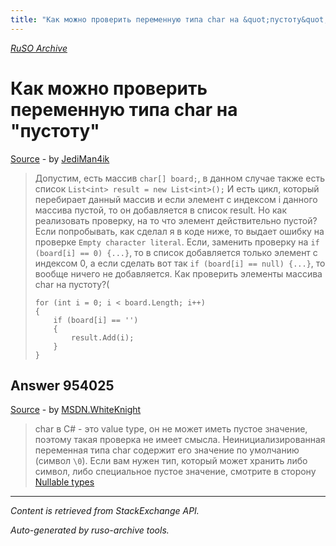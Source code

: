 ```yaml
---
title: "Как можно проверить переменную типа char на &quot;пустоту&quot;"
---
```

<p><i><a href="https://github.com/MSDN-WhiteKnight/ruso-archive/">RuSO Archive</a></i></p>
<h1>Как можно проверить переменную типа char на &quot;пустоту&quot;</h1>
<p><a href="https://ru.stackoverflow.com/questions/954009/%d0%9a%d0%b0%d0%ba-%d0%bc%d0%be%d0%b6%d0%bd%d0%be-%d0%bf%d1%80%d0%be%d0%b2%d0%b5%d1%80%d0%b8%d1%82%d1%8c-%d0%bf%d0%b5%d1%80%d0%b5%d0%bc%d0%b5%d0%bd%d0%bd%d1%83%d1%8e-%d1%82%d0%b8%d0%bf%d0%b0-char-%d0%bd%d0%b0-%d0%bf%d1%83%d1%81%d1%82%d0%be%d1%82%d1%83">Source</a> - by <a href="https://ru.stackoverflow.com/users/317877/jediman4ik">JediMan4ik</a></p>
<blockquote>
<p>Допустим, есть массив <code>char[] board;</code>, в данном случае также есть список <code>List&lt;int&gt; result = new List&lt;int&gt;();</code>
И есть цикл, который перебирает данный массив и если элемент с индексом i данного массива пустой, то он добавляется в список result. Но как реализовать проверку, на то что элемент действительно пустой? Если попробывать, как сделал я в коде ниже, то выдает ошибку на проверке <code>Empty character literal</code>. Если, заменить проверку  на <code>if (board[i] == 0) {...}</code>, то в список добавляется только элемент с индексом 0, а если сделать вот так <code>if (board[i] == null) {...}</code>, то вообще ничего не добавляется. Как проверить элементы массива char на пустоту?( </p>

<pre><code>for (int i = 0; i &lt; board.Length; i++)
{
    if (board[i] == '')
    {
        result.Add(i);
    }
}
</code></pre>

</blockquote>
<h2>Answer 954025</h2>
<p><a href="https://ru.stackoverflow.com/a/954025/">Source</a> - by <a href="https://ru.stackoverflow.com/users/240512/msdn-whiteknight">MSDN.WhiteKnight</a></p>
<blockquote>
<p>char в C# - это value type, он не может иметь пустое значение, поэтому такая проверка не имеет смысла. Неинициализированная переменная типа char содержит его значение по умолчанию (символ <code>\0</code>). Если вам нужен тип, который может хранить либо символ, либо специальное пустое значение, смотрите в сторону <a href="https://docs.microsoft.com/en-us/dotnet/csharp/programming-guide/nullable-types/" rel="nofollow noreferrer">Nullable types</a></p>

</blockquote>
<hr/>
<p><i>Content is retrieved from StackExchange API. </i></p>
<p><i>Auto-generated by ruso-archive tools. </i></p>
